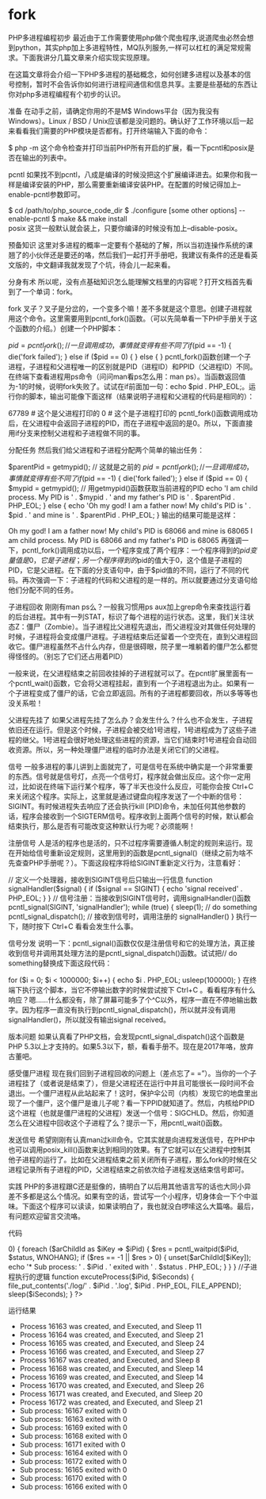 # fork
PHP多进程编程初步
最近由于工作需要使用php做个爬虫程序,说道爬虫必然会想到python，其实php加上多进程特性，MQ队列服务,一样可以杠杠的满足常规需求。下面我讲分几篇文章来介绍实现实现原理。

在这篇文章将会介绍一下PHP多进程的基础概念，如何创建多进程以及基本的信号控制，暂时不会告诉你如何进行进程间通信和信息共享。主要是些基础的东西让你对php多进程编程有个初步的认识。

准备
在动手之前，请确定你用的不是M$ Windows平台（因为我没有Windows）。Linux / BSD / Unix应该都是没问题的。确认好了工作环境以后一起来看看我们需要的PHP模块是否都有。打开终端输入下面的命令：

$ php -m
这个命令检查并打印当前PHP所有开启的扩展，看一下pcntl和posix是否在输出的列表中。

pcntl
如果找不到pcntl，八成是编译的时候没把这个扩展编译进去。如果你和我一样是编译安装的PHP，那么需要重新编译安装PHP。在配置的时候记得加上–enable-pcntl参数即可。

$ cd /path/to/php_source_code_dir 
$ ./configure [some other options] --enable-pcntl
$ make && make install    
posix
这货一般默认就会装上，只要你编译的时候没有加上–disable-posix。

预备知识
这里对多进程的概率一定要有个基础的了解，所以当初连操作系统的课翘了的小伙伴还是要还的咯，然后我们一起打开手册吧，我建议有条件的还是看英文版的，中文翻译我就发现了个坑，待会儿一起来看。

分身有术
所以呢，没有点基础知识怎么能理解文档里的内容呢？打开文档首先看到了一个单词：fork。

fork
叉子？叉子是分岔的，一个变多个嘛！差不多就是这个意思。创建子进程就用这个命令。这里需要用到pcntl_fork()函数。（可以先简单看一下PHP手册关于这个函数的介绍。）创建一个PHP脚本：

$pid = pcntl_fork(); // 一旦调用成功，事情就变得有些不同了
if ($pid == -1) {
   die('fork failed');
    } else if ($pid == 0) {
    } else {
    }
pcntl_fork()函数创建一个子进程，子进程和父进程唯一的区别就是PID（进程ID）和PPID（父进程ID）不同。在终端下查看进程用ps命令（问问man看ps怎么用：man ps）。当函数返回值为-1的时候，说明fork失败了。试试在if前面加一句：echo $pid . PHP_EOL;。运行你的脚本，输出可能像下面这样（结果说明子进程和父进程的代码是相同的）：

67789 # 这个是父进程打印的
0     # 这个是子进程打印的
pcntl_fork()函数调用成功后，在父进程中会返回子进程的PID，而在子进程中返回的是0。所以，下面直接用if分支来控制父进程和子进程做不同的事。

分配任务
然后我们给父进程和子进程分配两个简单的输出任务：

$parentPid = getmypid(); // 这就是之前的
$pid = pcntl_fork(); // 一旦调用成功，事情就变得有些不同了
if ($pid == -1) {
    die('fork failed');
} else if ($pid == 0) {
    $mypid = getmypid(); // 用getmypid()函数获取当前进程的PID
    echo 'I am child process. My PID is ' . $mypid . ' and my father's PID is ' . $parentPid . PHP_EOL;
} else {
    echo 'Oh my god! I am a father now! My child's PID is ' . $pid . ' and mine is ' . $parentPid . PHP_EOL;
}
输出的结果可能是这样：

Oh my god! I am a father now! My child's PID is 68066 and mine is 68065
I am child process. My PID is 68066 and my father's PID is 68065
再强调一下，pcntl_fork()调用成功以后，一个程序变成了两个程序：一个程序得到的$pid变量值是0，它是子进程；另一个程序得到的$pid的值大于0，这个值是子进程的PID，它是父进程。在下面的分支语句中，由于$pid值的不同，运行了不同的代码。再次强调一下：子进程的代码和父进程的是一样的。所以就要通过分支语句给他们分配不同的任务。

子进程回收
刚刚有man ps么？一般我习惯用ps aux加上grep命令来查找运行着的后台进程。其中有一列STAT，标识了每个进程的运行状态。这里，我们关注状态Z：僵尸（Zombie）。当子进程比父进程先退出，而父进程没对其做任何处理的时候，子进程将会变成僵尸进程。子进程结束后还留着一个空壳在，直到父进程回收它。僵尸进程虽然不占什么内存，但是很碍眼，院子里一堆躺着的僵尸怎么都觉得怪怪的。（别忘了它们还占用着PID）

一般来说，在父进程结束之前回收挂掉的子进程就可以了。在pcntl扩展里面有一个pcntl_wait()函数，它会将父进程挂起，直到有一个子进程退出为止。如果有一个子进程变成了僵尸的话，它会立即返回。所有的子进程都要回收，所以多等等也没关系啦！

父进程先挂了
如果父进程先挂了怎么办？会发生什么？什么也不会发生，子进程依旧还在运行。但是这个时候，子进程会被交给1号进程，1号进程成为了这些子进程的继父。1号进程会很好地处理这些进程的资源，当它们结束时1号进程会自动回收资源。所以，另一种处理僵尸进程的临时办法是关闭它们的父进程。

信号
一般多进程的事儿讲到上面就完了，可是信号在系统中确实是一个非常重要的东西。信号就是信号灯，点亮一个信号灯，程序就会做出反应。这个你一定用过，比如说在终端下运行某个程序，等了半天也没什么反应，可能你会按 Ctrl+C 来关闭这个程序。实际上，这里就是通过键盘向程序发送了一个中断的信号：SIGINT。有时候进程失去响应了还会执行kill [PID]命令，未加任何其他参数的话，程序会接收到一个SIGTERM信号。程序收到上面两个信号的时候，默认都会结束执行，那么是否有可能改变这种默认行为呢？必须能啊！

注册信号
人是活的程序也是活的，只不过程序需要遵循人制定的规则来运行。现在开始给信号重新设定规则，这里用到的函数是pcntl_signal()（继续之前为啥不先查查PHP手册呢？）。下面这段程序将给SIGINT重新定义行为，注意看好：

// 定义一个处理器，接收到SIGINT信号后只输出一行信息
function signalHandler($signal) {
    if ($signal == SIGINT) {
        echo 'signal received' . PHP_EOL;
    }
}
// 信号注册：当接收到SIGINT信号时，调用signalHandler()函数
pcntl_signal(SIGINT, 'signalHandler');
while (true) {
    sleep(1);
    // do something
    pcntl_signal_dispatch(); // 接收到信号时，调用注册的 signalHandler()
}
执行一下，随时按下 Ctrl+C 看看会发生什么事。

信号分发
说明一下：pcntl_signal()函数仅仅是注册信号和它的处理方法，真正接收到信号并调用其处理方法的是pcntl_signal_dispatch()函数。试试把// do something替换成下面这段代码：

for ($i = 0; $i < 1000000; $i++) {
    echo $i . PHP_EOL;
    usleep(100000);
}
在终端下执行这个脚本，当它不停输出数字的时候尝试按下 Ctrl+C 。看看程序有什么响应？嗯……什么都没有，除了屏幕可能多了个^C以外，程序一直在不停地输出数字。因为程序一直没有执行到pcntl_signal_dispatch()，所以就并没有调用signalHandler()，所以就没有输出signal received。

版本问题
如果认真看了PHP文档，会发现pcntl_signal_dispatch()这个函数是PHP 5.3以上才支持的。如果5.3以下，额，看看手册不。现在是2017年咯，放弃古董吧。

感受僵尸进程
现在我们回到子进程回收的问题上（差点忘了= =”）。当你的一个子进程挂了（或者说是结束了），但是父进程还在运行中并且可能很长一段时间不会退出。一个僵尸进程从此站起来了！这时，保护伞公司（内核）发现它的地盘里出现了一个僵尸，这个僵尸是谁儿子呢？看一下PPID就知道了。然后，内核给PPID这个进程（也就是僵尸进程的父进程）发送一个信号：SIGCHLD。然后，你知道怎么在父进程中回收这个子进程了么？提示一下，用pcntl_wait()函数。

发送信号
希望刚刚有认真man过kill命令。它其实就是向进程发送信号，在PHP中也可以调用posix_kill()函数来达到相同的效果。有了它就可以在父进程中控制其他子进程的运行了。比如在父进程结束之前关闭所有子进程，那么fork的时候在父进程记录所有子进程的PID，父进程结束之前依次给子进程发送结束信号即可。

实践
PHP的多进程跟C还是挺像的，搞明白了以后用其他语言写的话也大同小异差不多都是这么个情况。如果有空的话，尝试写一个小程序，切身体会一下个中滋味。下面这个程序可以读读，如果读明白了，我也就没白啰嗦这么大篇咯。最后，有问题欢迎留言交流咯。

代码
<?php
$arChildId = array();
for ($i = 0; $i < 10; $i++) {
    $iPid = pcntl_fork();
    if ($iPid == -1) {
        die('can\'t be forked.');
    }

    if ($iPid) {
        //主进程逻辑
        $arChildId[] = $iPid;
    } else {
        //子进程逻辑
        $iPid = posix_getpid();  //获取子进程的ID
        $iSeconds = rand(5, 30);
        echo '* Process ' . $iPid . ' was created, and Executed, and Sleep ' . $iSeconds . PHP_EOL;
        excuteProcess($iPid, $iSeconds);
        exit();
    }
}

while (count($arChildId) > 0) {
    foreach ($arChildId as $iKey => $iPid) {
        $res = pcntl_waitpid($iPid, $status, WNOHANG);

        if ($res == -1 || $res > 0) {
            unset($arChildId[$iKey]);
            echo '* Sub process: ' . $iPid . ' exited with ' . $status . PHP_EOL;
        }
    }
}

//子进程执行的逻辑
function excuteProcess($iPid, $iSeconds)
{
    file_put_contents('./log/' . $iPid . '.log', $iPid . PHP_EOL, FILE_APPEND);
    sleep($iSeconds);
}

?>
运行结果
* Process 16163 was created, and Executed, and Sleep 11
* Process 16164 was created, and Executed, and Sleep 21
* Process 16165 was created, and Executed, and Sleep 24
* Process 16166 was created, and Executed, and Sleep 27
* Process 16167 was created, and Executed, and Sleep 8
* Process 16168 was created, and Executed, and Sleep 14
* Process 16169 was created, and Executed, and Sleep 14
* Process 16170 was created, and Executed, and Sleep 26
* Process 16171 was created, and Executed, and Sleep 20
* Process 16172 was created, and Executed, and Sleep 21
* Sub process: 16167 exited with 0
* Sub process: 16163 exited with 0
* Sub process: 16169 exited with 0
* Sub process: 16168 exited with 0
* Sub process: 16171 exited with 0
* Sub process: 16164 exited with 0
* Sub process: 16172 exited with 0
* Sub process: 16165 exited with 0
* Sub process: 16170 exited with 0
* Sub process: 16166 exited with 0
